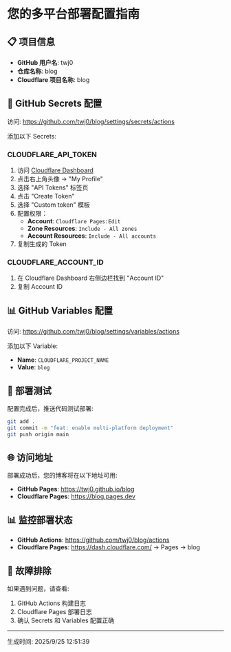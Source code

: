 # 您的多平台部署配置指南

## 📋 项目信息
- **GitHub 用户名**: twj0
- **仓库名称**: blog
- **Cloudflare 项目名称**: blog

## 🔑 GitHub Secrets 配置

访问: https://github.com/twj0/blog/settings/secrets/actions

添加以下 Secrets:

### CLOUDFLARE_API_TOKEN
1. 访问 [Cloudflare Dashboard](https://dash.cloudflare.com/)
2. 点击右上角头像 → "My Profile"
3. 选择 "API Tokens" 标签页
4. 点击 "Create Token"
5. 选择 "Custom token" 模板
6. 配置权限：
   - **Account**: `Cloudflare Pages:Edit`
   - **Zone Resources**: `Include - All zones`
   - **Account Resources**: `Include - All accounts`
7. 复制生成的 Token

### CLOUDFLARE_ACCOUNT_ID
1. 在 Cloudflare Dashboard 右侧边栏找到 "Account ID"
2. 复制 Account ID

## 📊 GitHub Variables 配置

访问: https://github.com/twj0/blog/settings/variables/actions

添加以下 Variable:
- **Name**: `CLOUDFLARE_PROJECT_NAME`
- **Value**: `blog`

## 🚀 部署测试

配置完成后，推送代码测试部署:

```bash
git add .
git commit -m "feat: enable multi-platform deployment"
git push origin main
```

## 🌐 访问地址

部署成功后，您的博客将在以下地址可用:
- **GitHub Pages**: https://twj0.github.io/blog
- **Cloudflare Pages**: https://blog.pages.dev

## 📊 监控部署状态

- **GitHub Actions**: https://github.com/twj0/blog/actions
- **Cloudflare Pages**: https://dash.cloudflare.com/ → Pages → blog

## 🔧 故障排除

如果遇到问题，请查看:
1. GitHub Actions 构建日志
2. Cloudflare Pages 部署日志
3. 确认 Secrets 和 Variables 配置正确

---

生成时间: 2025/9/25 12:51:39
